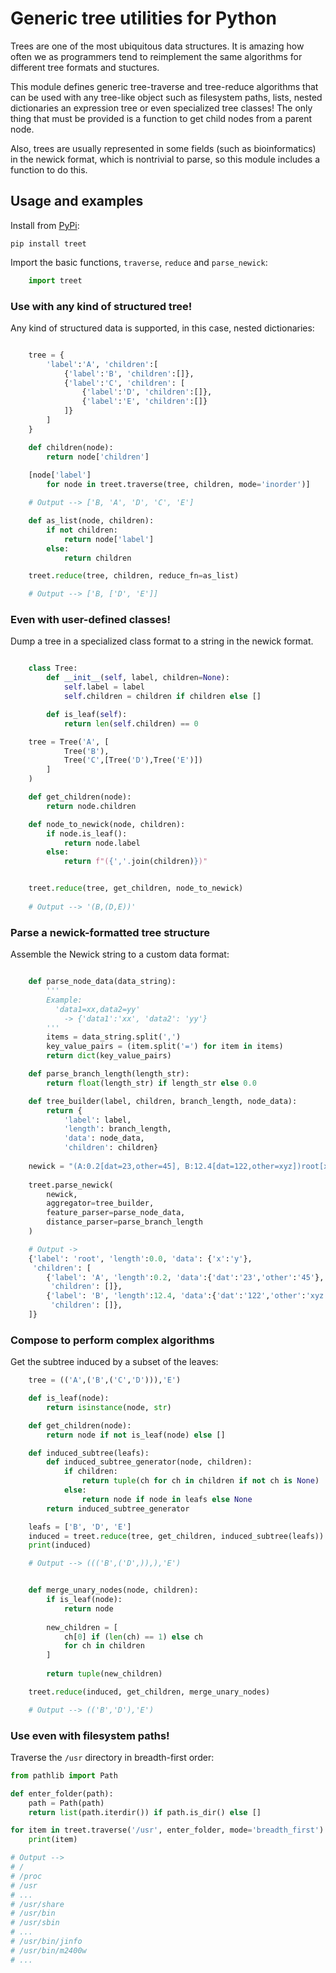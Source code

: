 Generic tree utilities for Python
=================================

Trees are one of the most ubiquitous data structures. It is amazing how often we 
as programmers tend to reimplement the same algorithms for different tree 
formats and stuctures.

This module defines generic tree-traverse and tree-reduce algorithms that can be
used with any tree-like object such as filesystem paths, lists, nested 
dictionaries an expression tree or even specialized tree classes! The only thing 
that must be provided is a function to get child nodes from a parent node.

Also, trees are usually represented in some fields (such as bioinformatics) in 
the newick format, which is nontrivial to parse, so this module includes a 
function to do this.


Usage and examples
------------------

Install from [PyPi](https://pypi.org/project/treet/):
```
pip install treet
```

Import the basic functions, `traverse`, `reduce` and `parse_newick`:

```python
    import treet
```

###  Use with any kind of structured tree!

Any kind of structured data is supported, in this case, nested dictionaries:

```python

    tree = {
        'label':'A', 'children':[
            {'label':'B', 'children':[]},
            {'label':'C', 'children': [
                {'label':'D', 'children':[]}, 
                {'label':'E', 'children':[]}
            ]}
        ]
    }

    def children(node):
        return node['children']
        
    [node['label'] 
        for node in treet.traverse(tree, children, mode='inorder')]

    # Output --> ['B, 'A', 'D', 'C', 'E']

    def as_list(node, children):
        if not children:
            return node['label']
        else:
            return children

    treet.reduce(tree, children, reduce_fn=as_list)

    # Output --> ['B, ['D', 'E']]
```

###  Even with user-defined classes!

Dump a tree in a specialized class format to a string in the newick format.

```python

    class Tree:
        def __init__(self, label, children=None):
            self.label = label
            self.children = children if children else []

        def is_leaf(self):
            return len(self.children) == 0

    tree = Tree('A', [
            Tree('B'),
            Tree('C',[Tree('D'),Tree('E')])
        ]
    )

    def get_children(node):
        return node.children

    def node_to_newick(node, children):
        if node.is_leaf():
            return node.label
        else:
            return f"({','.join(children)})"


    treet.reduce(tree, get_children, node_to_newick)
                
    # Output --> '(B,(D,E))'
```

### Parse a newick-formatted tree structure

Assemble the Newick string to a custom data format:

```python

    def parse_node_data(data_string):
        '''
        Example: 
          'data1=xx,data2=yy' 
            -> {'data1':'xx', 'data2': 'yy'}
        '''
        items = data_string.split(',')
        key_value_pairs = (item.split('=') for item in items)
        return dict(key_value_pairs)

    def parse_branch_length(length_str):
        return float(length_str) if length_str else 0.0

    def tree_builder(label, children, branch_length, node_data):
        return {
            'label': label,
            'length': branch_length,
            'data': node_data,
            'children': children}
    
    newick = "(A:0.2[dat=23,other=45], B:12.4[dat=122,other=xyz])root[x=y];"
    
    treet.parse_newick(
        newick,
        aggregator=tree_builder,
        feature_parser=parse_node_data,
        distance_parser=parse_branch_length
    )

    # Output ->
    {'label': 'root', 'length':0.0, 'data': {'x':'y'},
     'children': [
        {'label': 'A', 'length':0.2, 'data':{'dat':'23','other':'45'}, 
         'children': []},
        {'label': 'B', 'length':12.4, 'data':{'dat':'122','other':'xyz'},
         'children': []}, 
    ]}
```

### Compose to perform complex algorithms

Get the subtree induced by a subset of the leaves:

```python
    tree = (('A',('B',('C','D'))),'E')

    def is_leaf(node): 
        return isinstance(node, str)

    def get_children(node): 
        return node if not is_leaf(node) else []

    def induced_subtree(leafs):
        def induced_subtree_generator(node, children):
            if children:
                return tuple(ch for ch in children if not ch is None)
            else:
                return node if node in leafs else None
        return induced_subtree_generator

    leafs = ['B', 'D', 'E']
    induced = treet.reduce(tree, get_children, induced_subtree(leafs))
    print(induced)

    # Output --> ((('B',('D',)),),'E')


    def merge_unary_nodes(node, children):
        if is_leaf(node):
            return node
        
        new_children = [
            ch[0] if (len(ch) == 1) else ch
            for ch in children
        ]
        
        return tuple(new_children)

    treet.reduce(induced, get_children, merge_unary_nodes)

    # Output --> (('B','D'),'E')
```

### Use even with filesystem paths!

Traverse the `/usr` directory in breadth-first order:

```python
from pathlib import Path

def enter_folder(path):
    path = Path(path)
    return list(path.iterdir()) if path.is_dir() else []

for item in treet.traverse('/usr', enter_folder, mode='breadth_first'):
    print(item)

# Output -->
# /
# /proc
# /usr
# ...
# /usr/share
# /usr/bin
# /usr/sbin
# ...
# /usr/bin/jinfo
# /usr/bin/m2400w
# ...
```

